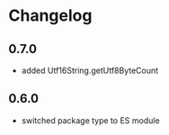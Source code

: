 ﻿# Changelog

## 0.7.0
- added Utf16String.getUtf8ByteCount

## 0.6.0
- switched package type to ES module
